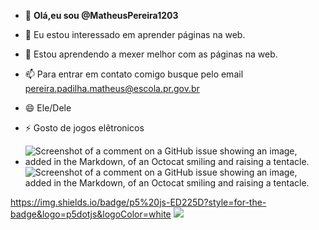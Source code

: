 - 👋 **Olá,eu sou @MatheusPereira1203**
- 👀 Eu estou interessado em aprender páginas na web.
- 🌱 Estou aprendendo a mexer melhor com as páginas na web.
- 📫 Para entrar em contato comigo busque pelo email pereira.padilha.matheus@escola.pr.gov.br
- 😄 Ele/Dele
- ⚡ Gosto de jogos elêtronicos

- ![Screenshot of a comment on a GitHub issue showing an image, added in the Markdown, of an Octocat smiling and raising a tentacle.](https://encrypted-tbn0.gstatic.com/images?q=tbn:ANd9GcSz7AYxW2FBHHCvWWc5DqGEWHlv__nK7U55cNUKo5XIdn1aV6qhUgG50NGeQv-T7qLVkJs&usqp=CAU) ![Screenshot of a comment on a GitHub issue showing an image, added in the Markdown, of an Octocat smiling and raising a tentacle.](https://media.tenor.com/PxGl9TxX5O0AAAAM/yoshi-tv-yoshi-bailando.gif) 





<!---
MatheusPereira1203/MatheusPereira1203 is a ✨ special ✨ repository because its `README.md` (this file) appears on your GitHub profile.
You can click the Preview link to take a look at your changes.
--->
https://img.shields.io/badge/p5%20js-ED225D?style=for-the-badge&logo=p5dotjs&logoColor=white <img src="https://img.shields.io/badge/Scratch-4D97FF?style=for-the-badge&logo=Scratch&logoColor=white" />  
